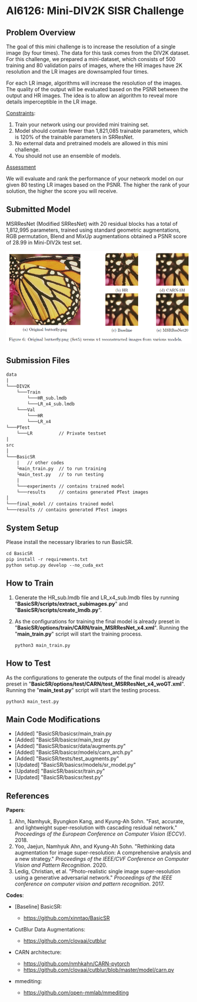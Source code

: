 # AI6126: Mini-DIV2K SISR Challenge

## Problem Overview

The goal of this mini challenge is to increase the resolution of a single image (by four times). The data for this task comes from the DIV2K dataset. For this challenge, we prepared a mini-dataset, which consists of 500 training and 80 validation pairs of images, where the HR images have 2K resolution and the LR images are downsampled four times.

For each LR image, algorithms will increase the resolution of the images. The quality of the output will be evaluated based on the PSNR between the output and HR images. The idea is to allow an algorithm to reveal more details imperceptible in the LR image.

<u>Constraints</u>:

1. Train your network using our provided mini training set.
2. Model should contain fewer than 1,821,085 trainable parameters, which is 120% of the trainable parameters in SRResNet.
3. No external data and pretrained models are allowed in this mini challenge.
4. You should not use an ensemble of models.

<u>Assessment</u>

We will evaluate and rank the performance of your network model on our given 80 testing LR images based on the PSNR. The higher the rank of your solution, the higher the score you will receive.

## Submitted Model

MSRResNet (Modified SRResNet) with 20 residual blocks has a total of 1,812,995 parameters, trained using standard geometric augmentations, RGB permutation, Blend and MixUp augmentations obtained a PSNR score of 28.99 in Mini-DIV2k test set.

![image-20201211162917633](README.assets/image-20201211162917633.png)

## Submission Files

```
data
|
└───DIV2K
	└───Train
		└───HR_sub.lmdb
		└───LR_x4_sub.lmdb
	└───Val
        └───HR
        └───LR_x4
└───PTest							
	└───LR			// Private testset
|
src
│   
└───BasicSR
	|	// other codes
	└main_train.py	// to run training
    └main_test.py	// to run testing
    |
    └───experiments // contains trained model
    └───results		// contains generated PTest images
│ 
└───final_model // contains trained model
└───results // contains generated PTest images
```

## System Setup

Please install the necessary libraries to run BasicSR.

```shell
cd BasicSR
pip install -r requirements.txt
python setup.py develop --no_cuda_ext
```

## How to Train

1. Generate the HR_sub.lmdb file and LR_x4_sub.lmdb files by running "**BasicSR/scripts/extract_subimages.py**" and "**BasicSR/scripts/create_lmdb.py**".

2. As the configurations for training the final model is already preset in "**BasicSR/options/train/CARN/train_MSRResNet_x4.xml**". Running the "**main_train.py**" script will start the training process.

   ```shell
   python3 main_train.py 
   ```

## How to Test

As the configurations to generate the outputs of the final model is already preset in "**BasicSR/options/test/CARN/test_MSRResNet_x4_woGT.xml**". Running the "**main_test.py**"  script will start the testing process.

```shell
python3 main_test.py 
```

## Main Code Modifications

+ [Added] "BasicSR/basicsr/main_train.py
+ [Added] "BasicSR/basicsr/main_test.py
+ [Added] "BasicSR/basicsr/data/augments.py"
+ [Added] "BasicSR/basicsr/models/carn_arch.py"
+ [Added]  "BasicSR/tests/test_augments.py"
+ [Updated] "BasicSR/basicsr/models/sr_model.py"
+ [Updated] "BasicSR/basicsr/train.py"
+ [Updated] "BasicSR/basicsr/test.py"

## References

**Papers**:

1. Ahn, Namhyuk, Byungkon Kang, and Kyung-Ah Sohn. "Fast, accurate, and lightweight super-resolution with cascading residual network." *Proceedings of the European Conference on Computer Vision (ECCV)*. 2018.
2. Yoo, Jaejun, Namhyuk Ahn, and Kyung-Ah Sohn. "Rethinking data augmentation for image super-resolution: A comprehensive analysis and a new strategy." *Proceedings of the IEEE/CVF Conference on Computer Vision and Pattern Recognition*. 2020.
3. Ledig, Christian, et al. "Photo-realistic single image super-resolution using a generative adversarial network." *Proceedings of the IEEE conference on computer vision and pattern recognition*. 2017.

**Codes**:

+ [Baseline] BasicSR:
  + https://github.com/xinntao/BasicSR

+ CutBlur Data Augmentations:
  + https://github.com/clovaai/cutblur
+ CARN architecture:
  + https://github.com/nmhkahn/CARN-pytorch
  + https://github.com/clovaai/cutblur/blob/master/model/carn.py
+ mmediting:
  + https://github.com/open-mmlab/mmediting



